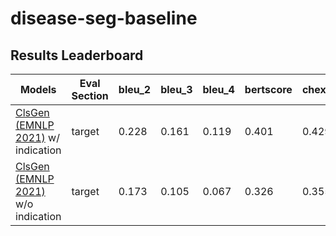 # disease-seg-baseline

## Results Leaderboard

| Models   | Eval Section   | bleu_2 | bleu_3 | bleu_4 | bertscore | chexbert | radgraph | RadCliQ |
| -------- | -------------- | ------ | ------ | ------ | --------- | -------- | -------- | ------- |
| [ClsGen (EMNLP 2021)](https://github.com/ginobilinie/xray_report_generation) w/ indication | target | 0.228 | 0.161 | 0.119 | 0.401 | 0.429 | 0.235 | 3.294 |
| [ClsGen (EMNLP 2021)](https://github.com/ginobilinie/xray_report_generation) w/o indication | target | 0.173 | 0.105 | 0.067 | 0.326 | 0.355 | 0.186 | 3.700 |
